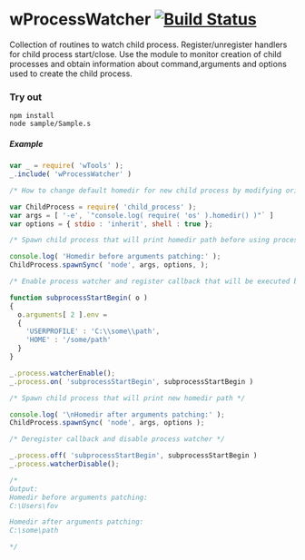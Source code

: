 # wProcessWatcher [![Build Status](https://travis-ci.org/Wandalen/wProcessWatcher.svg?branch=master)](https://travis-ci.org/Wandalen/wProcessWatcher)

Collection of routines to watch child process. Register/unregister handlers for child process start/close. Use the module to monitor creation of child processes and obtain information about command,arguments and options used to create the child process.

### Try out
```
npm install
node sample/Sample.s
```

##### Example

```javascript
var _ = require( 'wTools' );
_.include( 'wProcessWatcher' )

/* How to change default homedir for new child process by modifying original arguments */

var ChildProcess = require( 'child_process' );
var args = [ '-e', `"console.log( require( 'os' ).homedir() )"` ]
var options = { stdio : 'inherit', shell : true };

/* Spawn child process that will print homedir path before using process watcher */

console.log( 'Homedir before arguments patching:' );
ChildProcess.spawnSync( 'node', args, options, );

/* Enable process watcher and register callback that will be executed before spawning the child process */

function subprocessStartBegin( o )
{ 
  o.arguments[ 2 ].env = 
  {
    'USERPROFILE' : 'C:\\some\\path',
    'HOME' : '/some/path'
  }
}

_.process.watcherEnable();
_.process.on( 'subprocessStartBegin', subprocessStartBegin )

/* Spawn child process that will print new homedir path */

console.log( '\nHomedir after arguments patching:' );
ChildProcess.spawnSync( 'node', args, options );

/* Deregister callback and disable process watcher */

_.process.off( 'subprocessStartBegin', subprocessStartBegin )
_.process.watcherDisable();

/* 
Output:
Homedir before arguments patching:
C:\Users\fov

Homedir after arguments patching:
C:\some\path

*/
```
